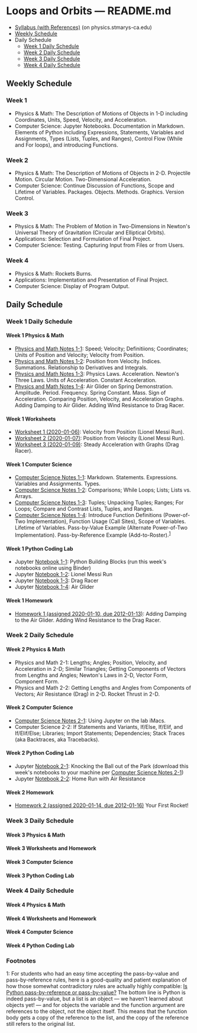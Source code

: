 # Loops and Orbits &mdash; README.md

* [Syllabus (with References)](http://physics.stmarys-ca.edu/faculty/brianhill/courses/Jan033/20J/index.html) (on physics.stmarys-ca.edu)
* [Weekly Schedule](#weekly-schedule)
* Daily Schedule
  * [Week 1 Daily Schedule](#week-1-daily-schedule)
  * [Week 2 Daily Schedule](#week-2-daily-schedule)
  * [Week 3 Daily Schedule](#week-3-daily-schedule)
  * [Week 4 Daily Schedule](#week-4-daily-schedule)

## Weekly Schedule

### Week 1

* Physics &amp; Math: The Description of Motions of Objects in 1-D including Coordinates, Units, Speed, Velocity, and Acceleration.
* Computer Science: Jupyter Notebooks. Documentation in Markdown. Elements of Python including Expressions, Statements, Variables and Assignments, Types (Lists, Tuples, and Ranges), Control Flow (While and For loops), and introducing Functions.

### Week 2

* Physics &amp; Math: The Description of Motions of Objects in 2-D. Projectile Motion. Circular Motion. Two-Dimensional Acceleration.
* Computer Science: Continue Discussion of Functions, Scope and Lifetime of Variables. Packages. Objects. Methods. Graphics. Version Control.

### Week 3

* Physics &amp; Math: The Problem of Motion in Two-Dimensions in Newton's Universal Theory of Gravitation (Circular and Elliptical Orbits).
* Applications: Selection and Formulation of Final Project.
* Computer Science: Testing. Capturing Input from Files or from Users.
	
### Week 4

* Physics &amp; Math: Rockets Burns.
* Applications: Implementation and Presentation of Final Project.
* Computer Science: Display of Program Output.

## Daily Schedule

### Week 1 Daily Schedule

#### Week 1 Physics &amp; Math

* [Physics and Math Notes 1-1](./physics_and_math/lao-1-1-pm.pdf): Speed; Velocity; Definitiions; Coordinates; Units of Position and Velocity; Velocity from Position.
* [Physics and Math Notes 1-2](./physics_and_math/lao-1-2-pm.pdf): Position from Velocity. Indices. Summations. Relationship to Derivatives and Integrals.
* [Physics and Math Notes 1-3](./physics_and_math/lao-1-3-pm.pdf): Physics Laws. Acceleration. Newton's Three Laws. Units of Acceleration. Constant Acceleration.
* [Physics and Math Notes 1-4](./physics_and_math/lao-1-4-pm.pdf): Air Glider on Spring Demonstration. Amplitude. Period. Frequency. Spring Constant. Mass. Sign of Acceleration. Comparing Position, Velocity, and Acceleration Graphs. Adding Damping to Air Glider. Adding Wind Resistance to Drag Racer.

#### Week 1 Worksheets

* [Worksheet 1 (2020-01-06)](./worksheets/lao-1-1-ws1.pdf): Velocity from Position (Lionel Messi Run).
* [Worksheet 2 (2020-01-07)](./worksheets/lao-1-2-ws2.pdf): Position from Velocity (Lionel Messi Run).
* [Worksheet 3 (2020-01-09)](./worksheets/lao-1-3-ws3.pdf): Steady Acceleration with Graphs (Drag Racer).
	
#### Week 1 Computer Science

* [Computer Science Notes 1-1](./computer_science/lao-1-1-cs.pdf): Markdown. Statements. Expressions. Variables and Assignments. Types.
* [Computer Science Notes 1-2](./computer_science/lao-1-2-cs.pdf): Comparisons; While Loops; Lists; Lists vs. Arrays.
* [Computer Science Notes 1-3](./computer_science/lao-1-3-cs.pdf): Tuples; Unpacking Tuples; Ranges; For Loops; Compare and Contrast Lists, Tuples, and Ranges.
* [Computer Science Notes 1-4](./computer_science/lao-1-4-cs.pdf): Introduce Function Definitions (Power-of-Two Implementation), Function Usage (Call Sites), Scope of Variables. Lifetime of Variables. Pass-by-Value Example (Alternate Power-of-Two Implementation). Pass-by-Reference Example (Add-to-Roster).<sup>[1](#footnote1)</sup>

#### Week 1 Python Coding Lab

* Jupyter [Notebook 1-1](https://mybinder.org/v2/gh/observatree/loops-and-orbits/master?filepath=notebooks%2Flao-1-1.ipynb): Python Building Blocks (run this week's notebooks online using Binder)
* Jupyter [Notebook 1-2](https://mybinder.org/v2/gh/observatree/loops-and-orbits/master?filepath=notebooks%2Flao-1-2.ipynb): Lionel Messi Run
* Jupyter [Notebook 1-3](https://mybinder.org/v2/gh/observatree/loops-and-orbits/master?filepath=notebooks%2Flao-1-3.ipynb): Drag Racer
* Jupyter [Notebook 1-4](https://mybinder.org/v2/gh/observatree/loops-and-orbits/master?filepath=notebooks%2Flao-1-4.ipynb): Air Glider

#### Week 1 Homework

* [Homework 1 (assigned 2020-01-10, due 2012-01-13)](./homework/lao-hw1.pdf): Adding Damping to the Air Glider. Adding Wind Resistance to the Drag Racer.
	
### Week 2 Daily Schedule

#### Week 2 Physics &amp; Math

* Physics and Math 2-1: Lengths; Angles; Position, Velocity, and Acceleration in 2-D; Similar Triangles; Getting Components of Vectors from Lengths and Angles; Newton's Laws in 2-D, Vector Form, Component Form.
* Physics and Math 2-2: Getting Lengths and Angles from Components of Vectors; Air Resistance (Drag) in 2-D. Rocket Thrust in 2-D.

#### Week 2 Computer Science

* [Computer Science Notes 2-1](./computer_science/lao-2-1-cs.pdf): Using Jupyter on the lab iMacs.
* Computer Science 2-2: If Statements and Variants, If/Else, If/Elif, and If/Elif/Else; Libraries; Import Statements; Dependencies; Stack Traces (aka Backtraces, aka Tracebacks).

#### Week 2 Python Coding Lab
	
* Jupyter [Notebook 2-1](https://github.com/observatree/loops-and-orbits/blob/master/notebooks/lao-2-1.ipynb): Knocking the Ball out of the Park (download this week's notebooks to your machine per [Computer Science Notes 2-1](./computer_science/lao-2-1-cs.pdf))
* Jupyter [Notebook 2-2](https://github.com/observatree/loops-and-orbits/blob/master/notebooks/lao-2-2.ipynb): Home Run with Air Resistance

#### Week 2 Homework

* [Homework 2 (assigned 2020-01-14, due 2012-01-16)](./homework/lao-hw2.pdf) Your First Rocket!

### Week 3 Daily Schedule

#### Week 3 Physics &amp; Math

#### Week 3 Worksheets and Homework
	
#### Week 3 Computer Science

#### Week 3 Python Coding Lab

### Week 4 Daily Schedule

#### Week 4 Physics &amp; Math

#### Week 4 Worksheets and Homework
	
#### Week 4 Computer Science

#### Week 4 Python Coding Lab

### Footnotes

<a name="footnote1">1</a>: For students who had an easy time accepting the pass-by-value and pass-by-reference rules, here is a good-quality and patient explanation of how those somewhat contradictory rules are actually highly compatible: [Is Python pass-by-reference or pass-by-value?](https://robertheaton.com/2014/02/09/pythons-pass-by-object-reference-as-explained-by-philip-k-dick/) The bottom line is Python is indeed pass-by-value, but a list is an object &mdash; we haven't learned about objects yet! &mdash; and for objects the variable and the function argument are references to the object, not the object itself. This means that the function body gets a copy of the reference to the list, and the copy of the reference still refers to the original list.
